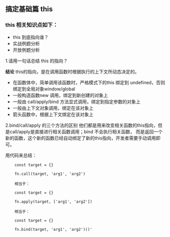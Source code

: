  ## 搞定基础篇 this

 ### this 相关知识点如下：

 + this 到底指向谁？
 + 实战例题分析
 + 开放例题分析

1.请用一句话总结 this 的指向？

**结论** this的指向，是在调用函数时根据执行的上下文所动态决定的。

+ 在函数体中，简单调用该函数时，严格模式下的this 绑定到 undefined，否则绑定到全局对象window/global
+ 一般构造函数new 调用，绑定到新创建的对象上
+ 一般由 call/apply/bind 方法显式调用，绑定到指定参数的对象上
+ 一般由上下文对象调用，绑定在该对象上
+ 箭头函数中，根据上下文绑定在该对象上



2.bind/call/apply 的三个方法的区别
他们都是用来改变相关函数的this指向，但是call/apply是直接进行相关函数调用；bind 不会执行相关函数，
而是返回一个新的函数，这个新的函数已经自动绑定了新的this指向，开发者需要手动调用即可。

用代码来总结：
```
    const target = {}

    fn.call(target, 'arg1', 'arg2')

    相当于：

    const target = {}

    fn.apply(target, ['arg1', 'arg2'])

    相当于：

    const target = {}

    fn.bind(target, 'arg1', 'arg2')()'
```